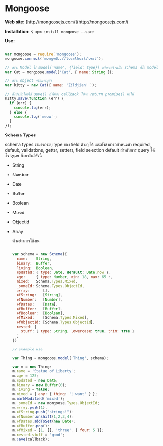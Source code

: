 # Mongoose #

**Web site:** [http://mongoosejs.com/](http://mongoosejs.com/)

**Installation:** `$ npm install mongoose --save`

**Use:**

```javascript

var mongoose = require('mongoose');
mongoose.connect('mongodb://localhost/test');

// สร้าง Model ใช้ model('name', {field: type}) หรือจะสร้างเป็น schema ก็ได้ model('name', schema object)
var Cat = mongoose.model('Cat', { name: String });

// สร้าง object พร้อมระบุค่า
var kitty = new Cat({ name: 'Zildjian' });

// สั่งบันทึกโดยใช้ save() ถ้าไม่ส่ง callback ไปจะ return promise() มาให้ 
kitty.save(function (err) {
  if (err) {
    console.log(err);
  } else {
    console.log('meow');
  }
});
```

**Schema Types**

schema types สามารถระบุ type ของ field ต่างๆ ได้ และยังสามารถกำหนดค่า required, default, validations, getter, setters, field selection default สำหรับการ query ได้ ซึ่ง type ที่รองรับมีดังนี้

- String
- Number
- Date
- Buffer
- Boolean
- Mixed
- Objectid
- Array

	ตัวอย่างการใช้งาน
	
	```javascript
	
	var schema = new Schema({
	  name:    String,
	  binary:  Buffer,
	  living:  Boolean,
	  updated: { type: Date, default: Date.now },
	  age:     { type: Number, min: 18, max: 65 },
	  mixed:   Schema.Types.Mixed,
	  _someId: Schema.Types.ObjectId,
	  array:      [],
	  ofString:   [String],
	  ofNumber:   [Number],
	  ofDates:    [Date],
	  ofBuffer:   [Buffer],
	  ofBoolean:  [Boolean],
	  ofMixed:    [Schema.Types.Mixed],
	  ofObjectId: [Schema.Types.ObjectId],
	  nested: {
	    stuff: { type: String, lowercase: true, trim: true }
	  }
	})
	
	// example use
	
	var Thing = mongoose.model('Thing', schema);
	
	var m = new Thing;
	m.name = 'Statue of Liberty';
	m.age = 125;
	m.updated = new Date;
	m.binary = new Buffer(0);
	m.living = false;
	m.mixed = { any: { thing: 'i want' } };
	m.markModified('mixed');
	m._someId = new mongoose.Types.ObjectId;
	m.array.push(1);
	m.ofString.push("strings!");
	m.ofNumber.unshift(1,2,3,4);
	m.ofDates.addToSet(new Date);
	m.ofBuffer.pop();
	m.ofMixed = [1, [], 'three', { four: 5 }];
	m.nested.stuff = 'good';
	m.save(callback);
	```

